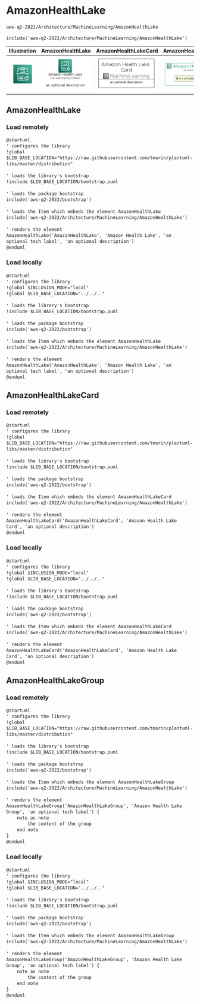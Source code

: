 # AmazonHealthLake


```text
aws-q2-2022/Architecture/MachineLearning/AmazonHealthLake
```

```text
include('aws-q2-2022/Architecture/MachineLearning/AmazonHealthLake')
```



| Illustration | AmazonHealthLake | AmazonHealthLakeCard | AmazonHealthLakeGroup |
| :---: | :---: | :---: | :---: |
| ![illustration for Illustration](../../../aws-q2-2022/Architecture/MachineLearning/AmazonHealthLake.png) | ![illustration for AmazonHealthLake](../../../aws-q2-2022/Architecture/MachineLearning/AmazonHealthLake.Local.png) | ![illustration for AmazonHealthLakeCard](../../../aws-q2-2022/Architecture/MachineLearning/AmazonHealthLakeCard.Local.png) | ![illustration for AmazonHealthLakeGroup](../../../aws-q2-2022/Architecture/MachineLearning/AmazonHealthLakeGroup.Local.png) |




## AmazonHealthLake

### Load remotely
```plantuml
@startuml
' configures the library
!global $LIB_BASE_LOCATION="https://raw.githubusercontent.com/tmorin/plantuml-libs/master/distribution"

' loads the library's bootstrap
!include $LIB_BASE_LOCATION/bootstrap.puml

' loads the package bootstrap
include('aws-q2-2022/bootstrap')

' loads the Item which embeds the element AmazonHealthLake
include('aws-q2-2022/Architecture/MachineLearning/AmazonHealthLake')

' renders the element
AmazonHealthLake('AmazonHealthLake', 'Amazon Health Lake', 'an optional tech label', 'an optional description')
@enduml
```

### Load locally
```plantuml
@startuml
' configures the library
!global $INCLUSION_MODE="local"
!global $LIB_BASE_LOCATION="../../.."

' loads the library's bootstrap
!include $LIB_BASE_LOCATION/bootstrap.puml

' loads the package bootstrap
include('aws-q2-2022/bootstrap')

' loads the Item which embeds the element AmazonHealthLake
include('aws-q2-2022/Architecture/MachineLearning/AmazonHealthLake')

' renders the element
AmazonHealthLake('AmazonHealthLake', 'Amazon Health Lake', 'an optional tech label', 'an optional description')
@enduml
```

## AmazonHealthLakeCard

### Load remotely
```plantuml
@startuml
' configures the library
!global $LIB_BASE_LOCATION="https://raw.githubusercontent.com/tmorin/plantuml-libs/master/distribution"

' loads the library's bootstrap
!include $LIB_BASE_LOCATION/bootstrap.puml

' loads the package bootstrap
include('aws-q2-2022/bootstrap')

' loads the Item which embeds the element AmazonHealthLakeCard
include('aws-q2-2022/Architecture/MachineLearning/AmazonHealthLake')

' renders the element
AmazonHealthLakeCard('AmazonHealthLakeCard', 'Amazon Health Lake Card', 'an optional description')
@enduml
```

### Load locally
```plantuml
@startuml
' configures the library
!global $INCLUSION_MODE="local"
!global $LIB_BASE_LOCATION="../../.."

' loads the library's bootstrap
!include $LIB_BASE_LOCATION/bootstrap.puml

' loads the package bootstrap
include('aws-q2-2022/bootstrap')

' loads the Item which embeds the element AmazonHealthLakeCard
include('aws-q2-2022/Architecture/MachineLearning/AmazonHealthLake')

' renders the element
AmazonHealthLakeCard('AmazonHealthLakeCard', 'Amazon Health Lake Card', 'an optional description')
@enduml
```

## AmazonHealthLakeGroup

### Load remotely
```plantuml
@startuml
' configures the library
!global $LIB_BASE_LOCATION="https://raw.githubusercontent.com/tmorin/plantuml-libs/master/distribution"

' loads the library's bootstrap
!include $LIB_BASE_LOCATION/bootstrap.puml

' loads the package bootstrap
include('aws-q2-2022/bootstrap')

' loads the Item which embeds the element AmazonHealthLakeGroup
include('aws-q2-2022/Architecture/MachineLearning/AmazonHealthLake')

' renders the element
AmazonHealthLakeGroup('AmazonHealthLakeGroup', 'Amazon Health Lake Group', 'an optional tech label') {
    note as note
        the content of the group
    end note
}
@enduml
```

### Load locally
```plantuml
@startuml
' configures the library
!global $INCLUSION_MODE="local"
!global $LIB_BASE_LOCATION="../../.."

' loads the library's bootstrap
!include $LIB_BASE_LOCATION/bootstrap.puml

' loads the package bootstrap
include('aws-q2-2022/bootstrap')

' loads the Item which embeds the element AmazonHealthLakeGroup
include('aws-q2-2022/Architecture/MachineLearning/AmazonHealthLake')

' renders the element
AmazonHealthLakeGroup('AmazonHealthLakeGroup', 'Amazon Health Lake Group', 'an optional tech label') {
    note as note
        the content of the group
    end note
}
@enduml
```

